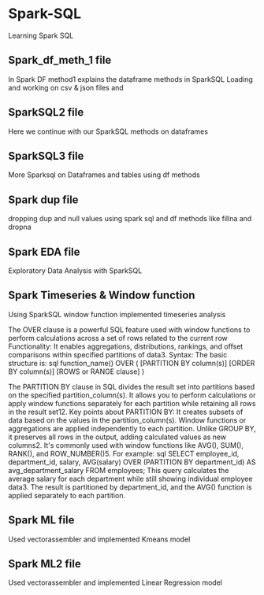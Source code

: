 # Spark-SQL
Learning Spark SQL

## Spark_df_meth_1 file
In Spark DF method1 explains the dataframe methods in SparkSQL
Loading and working on csv & json files and 

## SparkSQL2 file
Here we continue with our SparkSQL methods on dataframes

## SparkSQL3 file
More Sparksql on Dataframes and tables using df methods

## Spark dup file 
dropping dup and null values using spark sql and df methods like fillna and dropna

## Spark EDA file
Exploratory Data Analysis with SparkSQL

## Spark Timeseries & Window function
Using SparkSQL window function implemented timeseries analysis 

The OVER clause is a powerful SQL feature used with window functions to perform calculations across a set of rows related to the current row
Functionality: It enables aggregations, distributions, rankings, and offset comparisons within specified partitions of data3.
Syntax: The basic structure is:
sql
function_name() OVER (
  [PARTITION BY column(s)]
  [ORDER BY column(s)]
  [ROWS or RANGE clause]
)

The PARTITION BY clause in SQL divides the result set into partitions based on the specified partition_column(s). It allows you to perform calculations or apply window functions separately for each partition while retaining all rows in the result set12.
Key points about PARTITION BY:
It creates subsets of data based on the values in the partition_column(s).
Window functions or aggregations are applied independently to each partition.
Unlike GROUP BY, it preserves all rows in the output, adding calculated values as new columns2.
It's commonly used with window functions like AVG(), SUM(), RANK(), and ROW_NUMBER()5.
For example:
sql
SELECT employee_id, department_id, salary,
       AVG(salary) OVER (PARTITION BY department_id) AS avg_department_salary
FROM employees;
This query calculates the average salary for each department while still showing individual employee data3. The result is partitioned by department_id, and the AVG() function is applied separately to each partition.

## Spark ML file
Used vectorassembler and implemented Kmeans model

## Spark ML2 file
Used vectorassembler and implemented Linear Regression model
